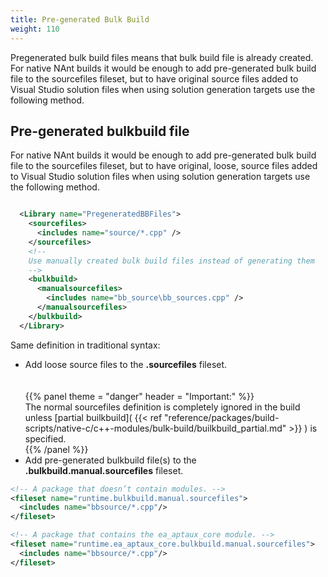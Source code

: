 ```yaml
---
title: Pre-generated Bulk Build 
weight: 110
---
```


Pregenerated bulk build files means that bulk build file is already created. For native NAnt builds
it would be enough to add pre-generated bulk build file to the sourcefiles fileset, but to have original
source files added to Visual Studio solution files when using solution generation targets use the following method.

<a name="Section1"></a>
## Pre-generated bulkbuild file ##

For native NAnt builds it would be enough to add pre-generated bulk build file to the sourcefiles fileset, but to have original,
loose, source files added to Visual Studio solution files when using solution generation targets use the following method.


```xml

  <Library name="PregeneratedBBFiles">
    <sourcefiles>
      <includes name="source/*.cpp" />
    </sourcefiles>
    <!--
    Use manually created bulk build files instead of generating them
    -->
    <bulkbuild>
      <manualsourcefiles>
        <includes name="bb_source\bb_sources.cpp" />
      </manualsourcefiles>
    </bulkbuild>
  </Library>

```
Same definition in traditional syntax:

 - Add loose source files to the **.sourcefiles** fileset.<br><br><br>{{% panel theme = "danger" header = "Important:" %}}<br>The normal sourcefiles definition is completely ignored in the build unless [partial builkbuild]( {{< ref "reference/packages/build-scripts/native-c/c++-modules/bulk-build/builkbuild_partial.md" >}} ) is specified.<br>{{% /panel %}}
 - Add pre-generated bulkbuild file(s) to the **.bulkbuild.manual.sourcefiles** fileset.


```xml
<!-- A package that doesn’t contain modules. -->
<fileset name="runtime.bulkbuild.manual.sourcefiles">
  <includes name="bbsource/*.cpp"/>
</fileset>

<!-- A package that contains the ea_aptaux_core module. -->
<fileset name="runtime.ea_aptaux_core.bulkbuild.manual.sourcefiles">
  <includes name="bbsource/*.cpp"/>
</fileset>
```
